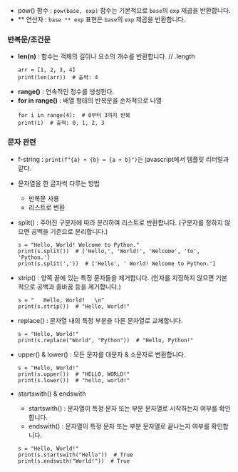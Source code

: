 

- pow() 함수 : `pow(base, exp)` 함수는 기본적으로 `base`의 `exp` 제곱을 반환합니다.
- ** 연산자 : `base ** exp` 표현은 `base`의 `exp` 제곱을 반환합니다.


### 반복문/조건문

- **len(n)** : 함수는 객체의 길이나 요소의 개수를 반환합니다. // .length
  ```
  arr = [1, 2, 3, 4]
  print(len(arr))  # 출력: 4
  ```
- **range()** : 연속적인 정수를 생성한다.
- **for in range()** : 배열 형태의 반복문을 순차적으로 나열
  ```
  for i in range(4):  # 0부터 3까지 반복
  print(i)  # 출력: 0, 1, 2, 3
  ```

### 문자 관련
- f-string : `print(f"{a} + {b} = {a + b}")`는 javascript에서 템플릿 리터럴과 같다.
- 문자열을 한 글자씩 다루는 방법
  - 반복문 사용
  - 리스트로 변환
- split() : 주어진 구분자에 따라 분리하여 리스트로 반환합니다. (구분자를 정하지 않으면 공백을 기준으로 분리합니다.)
  ```
  s = "Hello, World! Welcome to Python."
  print(s.split())  # ['Hello,', 'World!', 'Welcome', 'to', 'Python.']
  print(s.split(','))  # ['Hello', ' World! Welcome to Python.']
  ```

- strip() : 양쪽 끝에 있는 특정 문자들을 제거합니다. (인자를 지정하지 않으면 기본적으로 공백과 줄바꿈 등을 제거합니다.)
  ```
  s = "   Hello, World!   \n"
  print(s.strip())  # "Hello, World!"
  ```

- replace() : 문자열 내의 특정 부분을 다른 문자열로 교체합니다.
  ```
  s = "Hello, World!"
  print(s.replace("World", "Python"))  # "Hello, Python!"
  ```

- upper() & lower() : 모든 문자를 대문자 & 소문자로 변환합니다.
  ```
  s = "Hello, World!"
  print(s.upper())  # "HELLO, WORLD!"
  print(s.lower())  # "hello, world!"
  ```

- startswith() & endswith
  - startswith() : 문자열이 특정 문자 또는 부분 문자열로 시작하는지 여부를 확인합니다.
  - endswith() : 문자열이 특정 문자 또는 부분 문자열로 끝나는지 여부를 확인합니다.
  ```
  s = "Hello, World!"
  print(s.startswith("Hello"))  # True
  print(s.endswith("World!"))  # True
  ```















